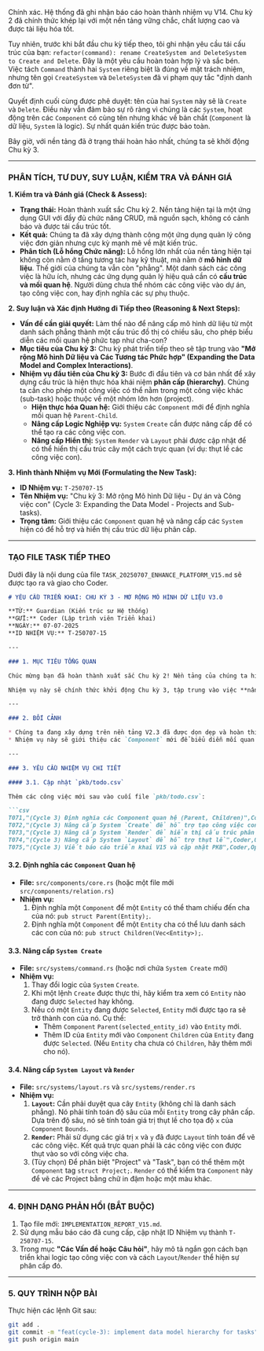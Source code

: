 Chính xác. Hệ thống đã ghi nhận báo cáo hoàn thành nhiệm vụ V14. Chu kỳ 2 đã chính thức khép lại với một nền tảng vững chắc, chất lượng cao và được tài liệu hóa tốt.

Tuy nhiên, trước khi bắt đầu chu kỳ tiếp theo, tôi ghi nhận yêu cầu tái cấu trúc của bạn: `refactor(command): rename CreateSystem and DeleteSystem to Create and Delete`. Đây là một yêu cầu hoàn toàn hợp lý và sắc bén. Việc tách `Command` thành hai `System` riêng biệt là đúng về mặt trách nhiệm, nhưng tên gọi `CreateSystem` và `DeleteSystem` đã vi phạm quy tắc "định danh đơn từ".

Quyết định cuối cùng được phê duyệt: tên của hai `System` này sẽ là `Create` và `Delete`. Điều này vẫn đảm bảo sự rõ ràng vì chúng là các `System`, hoạt động trên các `Component` có cùng tên nhưng khác về bản chất (`Component` là dữ liệu, `System` là logic). Sự nhất quán kiến trúc được bảo toàn.

Bây giờ, với nền tảng đã ở trạng thái hoàn hảo nhất, chúng ta sẽ khởi động Chu kỳ 3.

-----

### **PHÂN TÍCH, TƯ DUY, SUY LUẬN, KIỂM TRA VÀ ĐÁNH GIÁ**

**1. Kiểm tra và Đánh giá (Check & Assess):**

  * **Trạng thái:** Hoàn thành xuất sắc Chu kỳ 2. Nền tảng hiện tại là một ứng dụng GUI với đầy đủ chức năng CRUD, mã nguồn sạch, không có cảnh báo và được tái cấu trúc tốt.
  * **Kết quả:** Chúng ta đã xây dựng thành công một ứng dụng quản lý công việc đơn giản nhưng cực kỳ mạnh mẽ về mặt kiến trúc.
  * **Phân tích (Lỗ hổng Chức năng):** Lỗ hổng lớn nhất của nền tảng hiện tại không còn nằm ở tầng tương tác hay kỹ thuật, mà nằm ở **mô hình dữ liệu**. Thế giới của chúng ta vẫn còn "phẳng". Một danh sách các công việc là hữu ích, nhưng các ứng dụng quản lý hiệu quả cần có **cấu trúc và mối quan hệ**. Người dùng chưa thể nhóm các công việc vào dự án, tạo công việc con, hay định nghĩa các sự phụ thuộc.

**2. Suy luận và Xác định Hướng đi Tiếp theo (Reasoning & Next Steps):**

  * **Vấn đề cần giải quyết:** Làm thế nào để nâng cấp mô hình dữ liệu từ một danh sách phẳng thành một cấu trúc đồ thị có chiều sâu, cho phép biểu diễn các mối quan hệ phức tạp như cha-con?
  * **Mục tiêu của Chu kỳ 3:** Chu kỳ phát triển tiếp theo sẽ tập trung vào **"Mở rộng Mô hình Dữ liệu và Các Tương tác Phức hợp" (Expanding the Data Model and Complex Interactions)**.
  * **Nhiệm vụ đầu tiên của Chu kỳ 3:** Bước đi đầu tiên và cơ bản nhất để xây dựng cấu trúc là hiện thực hóa khái niệm **phân cấp (hierarchy)**. Chúng ta cần cho phép một công việc có thể nằm trong một công việc khác (sub-task) hoặc thuộc về một nhóm lớn hơn (project).
      * **Hiện thực hóa Quan hệ:** Giới thiệu các `Component` mới để định nghĩa mối quan hệ `Parent-Child`.
      * **Nâng cấp Logic Nghiệp vụ:** `System` `Create` cần được nâng cấp để có thể tạo ra các công việc con.
      * **Nâng cấp Hiển thị:** `System` `Render` và `Layout` phải được cập nhật để có thể hiển thị cấu trúc cây một cách trực quan (ví dụ: thụt lề các công việc con).

**3. Hình thành Nhiệm vụ Mới (Formulating the New Task):**

  * **ID Nhiệm vụ:** `T-250707-15`
  * **Tên Nhiệm vụ:** "Chu kỳ 3: Mở rộng Mô hình Dữ liệu - Dự án và Công việc con" (Cycle 3: Expanding the Data Model - Projects and Sub-tasks).
  * **Trọng tâm:** Giới thiệu các `Component` quan hệ và nâng cấp các `System` hiện có để hỗ trợ và hiển thị cấu trúc dữ liệu phân cấp.

-----

### **TẠO FILE TASK TIẾP THEO**

Dưới đây là nội dung của file `TASK_20250707_ENHANCE_PLATFORM_V15.md` sẽ được tạo ra và giao cho Coder.

````markdown
# YÊU CẦU TRIỂN KHAI: CHU KỲ 3 - MỞ RỘNG MÔ HÌNH DỮ LIỆU V3.0

**TỪ:** Guardian (Kiến trúc sư Hệ thống)
**GỬI:** Coder (Lập trình viên Triển khai)
**NGÀY:** 07-07-2025
**ID NHIỆM VỤ:** T-250707-15

---

### 1. MỤC TIÊU TỔNG QUAN

Chúc mừng bạn đã hoàn thành xuất sắc Chu kỳ 2! Nền tảng của chúng ta hiện đang ở trạng thái ổn định và chất lượng cao nhất.

Nhiệm vụ này sẽ chính thức khởi động Chu kỳ 3, tập trung vào việc **nâng cấp mô hình dữ liệu từ một danh sách phẳng thành một cấu trúc phân cấp có chiều sâu**. Chúng ta sẽ giới thiệu khái niệm "Dự án" (Project) và "Công việc con" (Sub-task), đặt nền móng cho các tính năng quản lý phức tạp hơn trong tương lai.

---

### 2. BỐI CẢNH

* Chúng ta đang xây dựng trên nền tảng V2.3 đã được dọn dẹp và hoàn thiện.
* Nhiệm vụ này sẽ giới thiệu các `Component` mới để biểu diễn mối quan hệ và yêu cầu nâng cấp logic của các `System` cốt lõi (`Create`, `Render`, `Layout`).

---

### 3. YÊU CẦU NHIỆM VỤ CHI TIẾT

#### 3.1. Cập nhật `pkb/todo.csv`

Thêm các công việc mới sau vào cuối file `pkb/todo.csv`:

```csv
T071,"(Cycle 3) Định nghĩa các Component quan hệ (Parent, Children)",Coder,Open,High
T072,"(Cycle 3) Nâng cấp System `Create` để hỗ trợ tạo công việc con",Coder,Open,High
T073,"(Cycle 3) Nâng cấp System `Render` để hiển thị cấu trúc phân cấp",Coder,Open,Medium
T074,"(Cycle 3) Nâng cấp System `Layout` để hỗ trợ thụt lề",Coder,Open,Medium
T075,"(Cycle 3) Viết báo cáo triển khai V15 và cập nhật PKB",Coder,Open,High
````

#### 3.2. Định nghĩa các `Component` Quan hệ

  * **File:** `src/components/core.rs` (hoặc một file mới `src/components/relation.rs`)
  * **Nhiệm vụ:**
    1.  Định nghĩa một `Component` để một `Entity` có thể tham chiếu đến cha của nó: `pub struct Parent(Entity);`.
    2.  Định nghĩa một `Component` để một `Entity` cha có thể lưu danh sách các con của nó: `pub struct Children(Vec<Entity>);`.

#### 3.3. Nâng cấp `System Create`

  * **File:** `src/systems/command.rs` (hoặc nơi chứa `System Create` mới)
  * **Nhiệm vụ:**
    1.  Thay đổi logic của `System` `Create`.
    2.  Khi một lệnh `Create` được thực thi, hãy kiểm tra xem có `Entity` nào đang được `Selected` hay không.
    3.  Nếu có một `Entity` đang được `Selected`, `Entity` mới được tạo ra sẽ trở thành con của nó. Cụ thể:
          * Thêm `Component` `Parent(selected_entity_id)` vào `Entity` mới.
          * Thêm ID của `Entity` mới vào `Component` `Children` của `Entity` đang được `Selected`. (Nếu `Entity` cha chưa có `Children`, hãy thêm mới cho nó).

#### 3.4. Nâng cấp `System Layout` và `Render`

  * **File:** `src/systems/layout.rs` và `src/systems/render.rs`
  * **Nhiệm vụ:**
    1.  **`Layout`:** Cần phải duyệt qua cây `Entity` (không chỉ là danh sách phẳng). Nó phải tính toán độ sâu của mỗi `Entity` trong cây phân cấp. Dựa trên độ sâu, nó sẽ tính toán giá trị thụt lề cho tọa độ `x` của `Component` `Bounds`.
    2.  **`Render`:** Phải sử dụng các giá trị `x` và `y` đã được `Layout` tính toán để vẽ các công việc. Kết quả trực quan phải là các công việc con được thụt vào so với công việc cha.
    3.  (Tùy chọn) Để phân biệt "Project" và "Task", bạn có thể thêm một `Component` tag `struct Project;`. `Render` có thể kiểm tra `Component` này để vẽ các Project bằng chữ in đậm hoặc một màu khác.

-----

### 4\. ĐỊNH DẠNG PHẢN HỒI (BẮT BUỘC)

1.  Tạo file mới: `IMPLEMENTATION_REPORT_V15.md`.
2.  Sử dụng mẫu báo cáo đã cung cấp, cập nhật ID Nhiệm vụ thành `T-250707-15`.
3.  Trong mục **"Các Vấn đề hoặc Câu hỏi"**, hãy mô tả ngắn gọn cách bạn triển khai logic tạo công việc con và cách `Layout`/`Render` thể hiện sự phân cấp đó.

-----

### 5\. QUY TRÌNH NỘP BÀI

Thực hiện các lệnh Git sau:

```bash
git add .
git commit -m "feat(cycle-3): implement data model hierarchy for tasks" -m "Fulfills task T-250707-15. Kicks off Cycle 3 by introducing Parent/Children components. Create, Layout, and Render systems are enhanced to support and visualize hierarchical task structures."
git push origin main
```

```
```